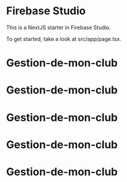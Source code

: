 # Firebase Studio

This is a NextJS starter in Firebase Studio.

To get started, take a look at src/app/page.tsx.
# Gestion-de-mon-club
# Gestion-de-mon-club
# Gestion-de-mon-club
# Gestion-de-mon-club
# Gestion-de-mon-club
